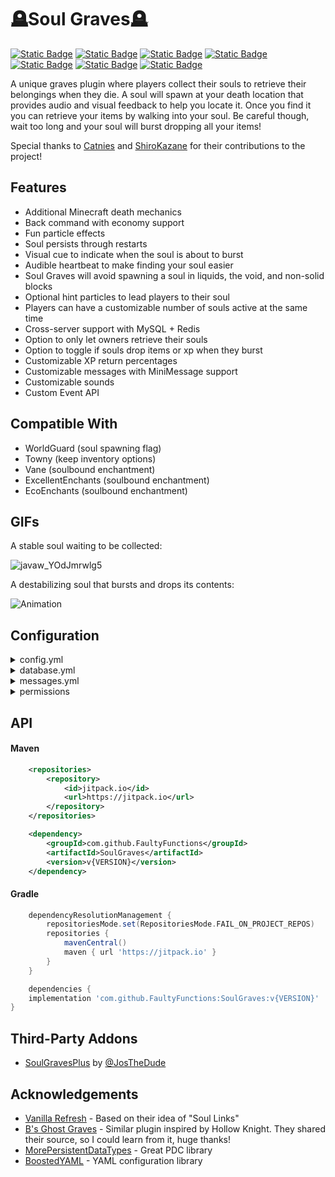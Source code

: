 
# 🪦Soul Graves🪦
[![Static Badge](https://img.shields.io/badge/license-MIT-plum)](https://github.com/FaultyFunctions/SoulGraves/blob/main/LICENSE.md)
[![Static Badge](https://img.shields.io/badge/jdk-21-plum)]()
[![Static Badge](https://img.shields.io/badge/paper-1.20.6%20--%201.21.x-skyblue)](https://papermc.org)
[![Static Badge](https://img.shields.io/badge/spigot-1.20.6%20--%201.21.x-d48c02)](https://spigotmc.org)
[![Static Badge](https://img.shields.io/badge/downloads-Modrinth-forestgreen)](https://modrinth.com/plugin/soul-graves)
[![Static Badge](https://img.shields.io/badge/downloads-Hangar-blue)](https://hangar.papermc.io/Faulty/SoulGraves)
[![Static Badge](https://img.shields.io/badge/downloads-Spigot-d48c02)](https://www.spigotmc.org/resources/soul-graves.121065)

A unique graves plugin where players collect their souls to retrieve their belongings when they die. A soul will spawn at your death location that provides audio and visual feedback to help you locate it. Once you find it you can retrieve your items by walking into your soul. Be careful though, wait too long and your soul will burst dropping all your items!

Special thanks to [Catnies](https://github.com/killertuling) and [ShiroKazane](https://github.com/ShiroKazane) for their contributions to the project!

## Features
- Additional Minecraft death mechanics
- Back command with economy support
- Fun particle effects
- Soul persists through restarts
- Visual cue to indicate when the soul is about to burst
- Audible heartbeat to make finding your soul easier
- Soul Graves will avoid spawning a soul in liquids, the void, and non-solid blocks
- Optional hint particles to lead players to their soul
- Players can have a customizable number of souls active at the same time
- Cross-server support with MySQL + Redis
- Option to only let owners retrieve their souls
- Option to toggle if souls drop items or xp when they burst
- Customizable XP return percentages
- Customizable messages with MiniMessage support
- Customizable sounds
- Custom Event API

## Compatible With
- WorldGuard (soul spawning flag)
- Towny (keep inventory options)
- Vane (soulbound enchantment)
- ExcellentEnchants (soulbound enchantment)
- EcoEnchants (soulbound enchantment)

## GIFs
A stable soul waiting to be collected:

![javaw_YOdJmrwlg5](https://github.com/user-attachments/assets/0131abd3-e1da-4db4-ae97-826624ccee8f)

A destabilizing soul that bursts and drops its contents:

![Animation](https://github.com/user-attachments/assets/8ddf0d00-c7b7-4504-8fff-234f4f7af3dc)

## Configuration
<details>
<summary>config.yml</summary>

```yml
# DO NOT EDIT file-version DIRECTLY
file-version: 2

# If set true, players will require "soulgraves.spawn" permission to spawn a soul upon death
permission-required: false

# Time in seconds for how long a soul remains in its stable state before becoming unstable
time-stable: 240

# Time in seconds for how long a soul will show the unstable animation for before bursting
# The total time the soul is available to collect is time-stable + time-unstable
time-unstable: 60

# Whether to freeze the timer when the owner of the soul is offline
# This feature cannot detect the online status of players in other subservers on a proxy server
offline-owner-timer-freeze: false

# Whether to notify nearby players when a soul bursts
notify-nearby-players: true

# The radius in blocks to alert nearby players when a soul bursts
notify-radius: 128

# Whether to notify the owner of a soul when it is collected by another player
notify-owner-pickup: true

# The percentage of the soul's XP to give to the owner of the soul when it is collected by the owner
xp-percentage-owner: 0.5

# The percentage of the soul's XP to give to a player who isn't the owner when the soul is collected by that player
xp-percentage-others: 0.2

# The percentage of the soul's XP to drop when the soul bursts
xp-percentage-burst: 0.2

# Whether souls are only collectible by their owners
owner-locked: false

# The maximum number of souls a player can hold simultaneously. Set to 0 for unlimited.
# If the limit is exceeded, the oldest soul will explode
max-souls-per-player: 0

# Whether souls will drop items when they burst
souls-drop-items: true

# Whether souls will drop XP when they burst
souls-drop-xp: true

# What sounds to play when a soul is collected
# The format is 'soundEvent, volume, pitch'
# The soundKey can be found at https://minecraft.wiki/w/Sounds.json#Java_Edition_values under the 'Sound Event' column
pickup-sound:
  enabled: true
  sounds:
    - 'minecraft:block.amethyst_block.break, 1.0, 0.5'
    - 'minecraft:entity.player.levelup, 1.0, 2.0'
    - 'minecraft:block.amethyst_block.resonate, 1.0, 0.5'

# What sounds to play when a soul bursts
# The format is 'soundEvent, volume, pitch'
# The soundKey can be found at https://minecraft.wiki/w/Sounds.json#Java_Edition_values under the 'Sound Event' column
burst-sound:
  enabled: true
  sounds:
    - 'minecraft:block.glass.break, 3.0, 1.0'
    - 'minecraft:entity.vex.death, 3.0, 0.5'
    - 'minecraft:entity.allay.death, 3.0, 0.5'
    - 'minecraft:entity.warden.sonic_boom, 3.0, 0.5'

# What sounds to play to notify nearby players when a soul bursts
# The format is 'soundEvent, volume, pitch'
# The soundKey can be found at https://minecraft.wiki/w/Sounds.json#Java_Edition_values under the 'Sound Event' column
notify-nearby-sound:
  enabled: true
  sounds:
    - 'minecraft:block.amethyst_block.resonate, 1.0, 1.0'

# What sounds to play to the owner when their soul bursts
# The format is 'soundEvent, volume, pitch'
# The soundKey can be found at https://minecraft.wiki/w/Sounds.json#Java_Edition_values under the 'Sound Event' column
notify-owner-burst-sound:
  enabled: true
  sounds:
    - 'minecraft:block.amethyst_block.break, 1.0, 0.5'

# What sounds to play to the owner when their soul is collected by another player
# The format is 'soundEvent, volume, pitch'
# The soundKey can be found at https://minecraft.wiki/w/Sounds.json#Java_Edition_values under the 'Sound Event' column
notify-owner-pickup-sound:
  enabled: true
  sounds:
    - 'minecraft:block.beacon.deactivate, 1.0, 0.5'

# What worlds to disable spawning a soul in
# If none, leave a blank array
# Usage:
#disabled-worlds:
#  - world_nether
#  - world_the_end
disabled-worlds: []

# Controls particles that will lead the player to their soul
hint-particles:
  enabled: true
  activation-radius: 128 # The radius around the soul to show hint particles, set to 0 to always show hint particles
  tracked-soul: 'OLDEST' # Which soul should we track if the player has multiple? Options: OLDEST, NEWEST
  particle-type: 'END_ROD'
  start-distance: 5 # How far away from the player the particles should start
  mode: 'TRAIL' # Options: TRAIL, WANDER
  trail:
    length: 8 # How long the particle trail towards the soul should be
    density: 2 # How many particles to spawn per block distance
  wander:
    count: 5 # How many particles should be spawned
    min-speed: 0.2 # The minimum speed of the particles
    max-speed: 0.6 # The maximum speed of the particles
```

</details>

<details>
<summary>database.yml</summary>

```yml
# DO NOT EDIT file-version DIRECTLY
file-version: 1

# NOTE: If you change this config, you'll need to restart the server in order for the changes to take effect.

# Options: PDC, CROSS_SERVER
# If you use CROSS_SERVER, you must set configure both the MySQL and Redis sections
storage-mode: PDC

# Server name for cross-server storage
# Ensure that each server's name is unique when using CROSS_SERVER storage
# WARNING: Changing this value after initializing the database will cause data loss
server-name: "lobby"

# Database config for cross-server storage
MySQL:
  jdbc-url: "jdbc:mysql://localhost:3306/minecraft?useSSL=false&autoReconnect=true"
  jdbc-class: "com.mysql.cj.jdbc.Driver"
  properties:
    user: "root"
    password: "password"

Redis:
  uri: "redis://localhost:6379/0"
```

</details>

<details>
<summary>messages.yml</summary>

```yml
# DO NOT EDIT file-version DIRECTLY
file-version: 1

# Message to send to the owner when their soul bursts
soul-burst: "<dark_aqua>☠ Your soul has burst!"
# Message to send to the owner when their soul bursts and souls-drop-items is true
soul-burst-drop-items: "<red>☀ Any belongings inside have been scattered!"
# Message to send to the owner when their soul bursts and souls-drop-items is false
soul-burst-lose-items: "<red>✖ Any belongings inside have been destroyed!"
# Message to send when a soul bursts nearby
soul-burst-nearby: "<dark_aqua>☠ A soul has burst nearby!"
# Message to send when a soul is collected
soul-collect: "<green>✦ You've collected the soul's contents!"
# Message to send to the owner when another player has collected their soul
soul-collect-other: "<light_purple>⚑ Someone else has collected your soul!"
```

</details>

<details>
<summary>permissions</summary>

```yml
soulgraves.command: Allows for the reload and main command
soulgraves.spawn: Whether or not a soul grave will spawn for the player
```
</details>

## API
#### Maven
```xml
	<repositories>
		<repository>
		    <id>jitpack.io</id>
		    <url>https://jitpack.io</url>
		</repository>
	</repositories>
```
```xml
	<dependency>
	    <groupId>com.github.FaultyFunctions</groupId>
	    <artifactId>SoulGraves</artifactId>
	    <version>v{VERSION}</version>
	</dependency>
```
#### Gradle
```groovy
	dependencyResolutionManagement {
		repositoriesMode.set(RepositoriesMode.FAIL_ON_PROJECT_REPOS)
		repositories {
			mavenCentral()
			maven { url 'https://jitpack.io' }
		}
	}
```
```groovy
	dependencies {
	implementation 'com.github.FaultyFunctions:SoulGraves:v{VERSION}'
}
```

## Third-Party Addons
- [SoulGravesPlus](https://github.com/JosTheDude/SoulGravesPlus) by [@JosTheDude](https://github.com/JosTheDude)

## Acknowledgements
- [Vanilla Refresh](https://modrinth.com/datapack/vanilla-refresh) - Based on their idea of "Soul Links"
- [B's Ghost Graves](https://modrinth.com/plugin/bs-ghostgrave) - Similar plugin inspired by Hollow Knight. They shared their source, so I could learn from it, huge thanks!
- [MorePersistentDataTypes](https://github.com/mfnalex/MorePersistentDataTypes) - Great PDC library
- [BoostedYAML](https://github.com/dejvokep/boosted-yaml) - YAML configuration library
